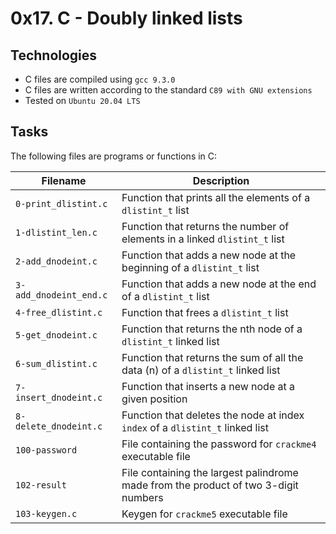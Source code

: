 # 0x17. C - Doubly linked lists

## Technologies
* C files are compiled using `gcc 9.3.0`
* C files are written according to the standard `C89 with GNU extensions`
* Tested on `Ubuntu 20.04 LTS`

## Tasks
The following files are programs or functions in C:

| Filename | Description |
| -------- | ----------- |
| `0-print_dlistint.c` | Function that prints all the elements of a `dlistint_t` list |
| `1-dlistint_len.c` | Function that returns the number of elements in a linked `dlistint_t` list |
| `2-add_dnodeint.c` | Function that adds a new node at the beginning of a `dlistint_t` list |
| `3-add_dnodeint_end.c` | Function that adds a new node at the end of a `dlistint_t` list |
| `4-free_dlistint.c` | Function that frees a `dlistint_t` list |
| `5-get_dnodeint.c` | Function that returns the nth node of a `dlistint_t` linked list |
| `6-sum_dlistint.c` | Function that returns the sum of all the data (n) of a `dlistint_t` linked list |
| `7-insert_dnodeint.c` | Function that inserts a new node at a given position |
| `8-delete_dnodeint.c` | Function that deletes the node at index `index` of a `dlistint_t` linked list |
| `100-password` | File containing the password for `crackme4` executable file |
| `102-result` | File containing the largest palindrome made from the product of two 3-digit numbers |
| `103-keygen.c` | Keygen for `crackme5` executable file |
